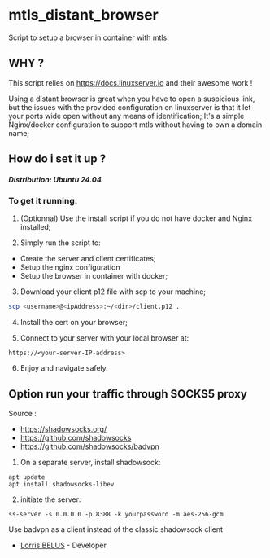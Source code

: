 # mtls_distant_browser
Script to setup a browser in container with mtls.

## WHY ? 
This script relies on https://docs.linuxserver.io and their awesome work !

Using a distant browser is great when you have to open a suspicious link, but the issues with the provided configuration on linuxserver is that it let your ports wide open without any means of identification;
It's a simple Nginx/docker configuration to support mtls without having to own a domain name; 

## How do i set it up ?
##### Distribution: Ubuntu 24.04

### To get it running: 

1. (Optionnal) Use the install script if you do not have docker and Nginx installed;

2. Simply run the script to:
- Create the server and client certificates;
- Setup the nginx configuration
- Setup the browser in container with docker;

3. Download your client p12 file with scp to your machine;  
```sh
scp <username>@<ipAddress>:~/<dir>/client.p12 .
```
4. Install the cert on your browser;

5. Connect to your server with your local browser at: 
```
https://<your-server-IP-address>
```

6. Enjoy and navigate safely.


## Option run your traffic through SOCKS5 proxy

Source : 
- https://shadowsocks.org/
- https://github.com/shadowsocks
- https://github.com/shadowsocks/badvpn

1. On a separate server, install shadowsock: 
```
apt update
apt install shadowsocks-libev
```
2. initiate the server: 
```
ss-server -s 0.0.0.0 -p 8388 -k yourpassword -m aes-256-gcm
```

Use badvpn as a client instead of the classic shadowsock client


* [Lorris BELUS](//github.com/Lbelus) - Developer
